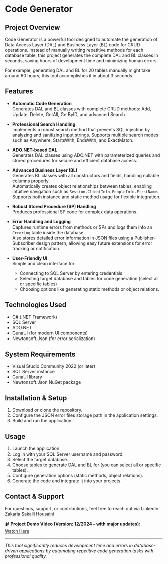 # Code Generator

## Project Overview
Code Generator is a powerful tool designed to automate the generation of Data Access Layer (DAL) and Business Layer (BL) code for CRUD operations. Instead of manually writing repetitive methods for each database table, this project generates the complete DAL and BL classes in seconds, saving hours of development time and minimizing human errors.

For example, generating DAL and BL for 20 tables manually might take around 60 hours; this tool accomplishes it in about 3 seconds.

## Features

- **Automatic Code Generation**  
  Generates DAL and BL classes with complete CRUD methods: Add, Update, Delete, GetAll, GetByID, and advanced Search.

- **Professional Search Handling**  
  Implements a robust search method that prevents SQL injection by analyzing and sanitizing input strings. Supports multiple search modes such as Anywhere, StartsWith, EndsWith, and ExactMatch.

- **ADO.NET-based DAL**  
  Generates DAL classes using ADO.NET with parameterized queries and stored procedures for secure and efficient database access.

- **Advanced Business Layer (BL)**  
  Generates BL classes with all constructors and fields, handling nullable columns properly.  
  Automatically creates object relationships between tables, enabling intuitive navigation such as `Session.ClientInfo.PeopleInfo.FirstName`.  
  Supports both instance and static method usage for flexible integration.

- **Robust Stored Procedure (SP) Handling**  
  Produces professional SP code for complex data operations.

- **Error Handling and Logging**  
  Captures runtime errors from methods or SPs and logs them into an `ErrorLog` table inside the database.  
  Also stores detailed error information in JSON files using a Publisher-Subscriber design pattern, allowing easy future extensions for error tracking or notification.

- **User-Friendly UI**  
  Simple and clean interface for:  
  - Connecting to SQL Server by entering credentials  
  - Selecting target database and tables for code generation (select all or specific tables)  
  - Choosing options like generating static methods or object relations.

## Technologies Used

- C# (.NET Framework)  
- SQL Server  
- ADO.NET  
- GunaUI (for modern UI components)  
- Newtonsoft.Json (for error serialization)

## System Requirements

- Visual Studio Community 2022 (or later)  
- SQL Server instance  
- GunaUI library  
- Newtonsoft.Json NuGet package

## Installation & Setup

1. Download or clone the repository.  
2. Configure the JSON error files storage path in the application settings.  
3. Build and run the application.

## Usage

1. Launch the application.  
2. Log in with your SQL Server username and password.  
3. Select the target database.  
4. Choose tables to generate DAL and BL for (you can select all or specific tables).  
5. Configure generation options (static methods, object relations).  
6. Generate the code and integrate it into your projects.

## Contact & Support

For questions, support, or contributions, feel free to reach out via LinkedIn:  
[Zakaria Sakalli Housaini](https://www.linkedin.com/in/zakaria-sakalli-housaini-1a782b289)

📹 **Project Demo Video (Version: 12/2024 – with major updates):**  
[Watch Here](https://drive.google.com/file/d/1UoHtK0V07jpzq3qof5heyD3q9Zz2l4VT/view?usp=drive_link)

---

*This tool significantly reduces development time and errors in database-driven applications by automating repetitive code generation tasks with professional quality.*
